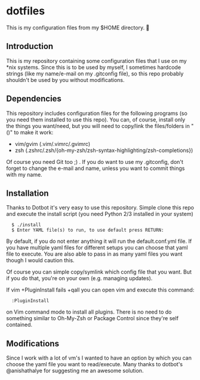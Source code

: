 # dotfiles

This is my configuration files from my $HOME directory. :dancer:

## Introduction

This is my repository containing some configuration files that I use on my *nix systems. Since this is to be used by myself, I sometimes hardcode strings (like my name/e-mail on my .gitconfig file), so this repo probably shouldn't be used by you without modifications.

## Dependencies

This repository includes configuration files for the following programs (so you need them installed to use this repo). You can, of course, install only the things you want/need, but you will need to copy/link the files/folders in "()" to make it work:

 * vim/gvim (.vim/.vimrc/.gvimrc)
 * zsh (.zshrc/.zsh/{oh-my-zsh/zsh-syntax-highlighting/zsh-completions})

Of course you need Git too ;) . If you do want to use my .gitconfig, don't forget to change the e-mail and name, unless you want to commit things with my name.

## Installation

Thanks to Dotbot it's very easy to use this repository. Simple clone this repo and execute the install script (you need Python 2/3 installed in your system)

```
  $ ./install
  $ Enter YAML file(s) to run, to use default press RETURN:
```

By default, if you do not enter anything it will run the default.conf.yml file.
If you have multiple yaml files for different setups you can choose that yaml file to execute.
You are also able to pass in as many yaml files you want though I would caution this.

Of course you can simple copy/symlink which config file that you want. But if you do that, you're on your own (e.g. managing updates).

If vim +PluginInstall fails +qall you can open vim and execute this command:

```
  :PluginInstall
```

on Vim command mode to install all plugins. There is no need to do something similar to Oh-My-Zsh or Package Control since they're self contained.


## Modifications

Since I work with a lot of vm's I wanted to have an option by which you can choose the yaml file you want to read/execute. Many thanks to dotbot's @anishathalye
for suggesting me an awesome solution.
